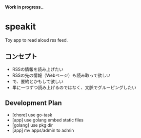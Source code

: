 **Work in progress..**
# speakit
Toy app to read aloud rss feed.

## コンセプト
- RSSの情報を読み上げたい
- RSSの先の情報（Webページ）も読み取って欲しい
- で、要約とかもして欲しい
- 単に一つずつ読み上げるのではなく、文脈でグルーピングしたい

## Development Plan
- [chore] use go-task
- [app] use golang embed static files
- [golang] use pkg dir
- [app] mv apps/admin to admin
